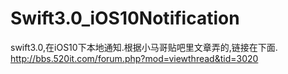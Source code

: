 # Swift3.0_iOS10Notification
swift3.0,在iOS10下本地通知.根据小马哥贴吧里文章弄的,链接在下面.
http://bbs.520it.com/forum.php?mod=viewthread&tid=3020
